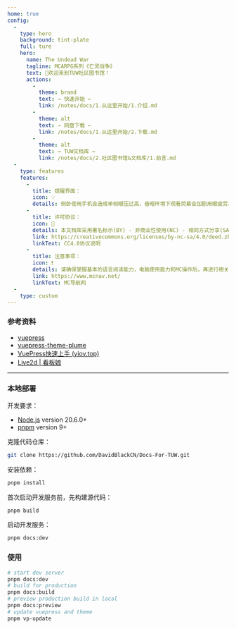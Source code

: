 ```yaml
---
home: true
config:
  -
    type: hero
    background: tint-plate
    full: ture
    hero:
      name: The Undead War
      tagline: MCARPG系列《亡灵战争》
      text: 📑欢迎来到TUW社区图书馆！
      actions:
        -
          theme: brand
          text: → 快速开始 ←
          link: /notes/docs/1.从这里开始/1.介绍.md
        -
          theme: alt
          text: → 网盘下载 ←
          link: /notes/docs/1.从这里开始/2.下载.md
        -
          theme: alt
          text: → TUW文档库 ←
          link: /notes/docs/2.社区图书馆&文档库/1.前言.md
  -
    type: features
    features:
      -
        title: 提醒界面：
        icon: 💡
        details: 侧卧使用手机会造成单侧眼压过高，昏暗环境下观看荧幕会加剧用眼疲劳。<br/>为了你的眼部健康，请在明亮的环境下阅读此文档并进行游戏w~
      -
        title: 许可协议：
        icon: 🚫
        details: 本文档库采用署名标示(BY) - 非商业性使用(NC) - 相同方式分享(SA) 国际许可协议CC 4.0 协议，进行许可。
        link: https://creativecommons.org/licenses/by-nc-sa/4.0/deed.zh-hans
        linkText: CC4.0协议说明
      -
        title: 注意事项：
        icon: ❗
        details: 请确保掌握基本的语言阅读能力，电脑使用能力和MC操作后，再进行相关操作~<br/>我们无法提供任何基础能力的售后服务w~
        link: https://www.mcnav.net/
        linkText: MC导航网
  -
    type: custom
---
```


### 参考资料

* [vuepress](https://vuepress.vuejs.org/)
* [vuepress-theme-plume](https://theme-plume.vuejs.press/)
* [VuePress快速上手 (yiov.top)](https://vuepress.yiov.top/)
* [Live2d | 看板娘](https://github.com/oh-my-live2d/oh-my-live2d)


---

### 本地部署
开发要求：
- [Node.js](http://nodejs.org/) version 20.6.0+
- [pnpm](https://pnpm.io/zh/) version 9+

克隆代码仓库：
```sh
git clone https://github.com/DavidBlackCN/Docs-For-TUW.git
```

安装依赖：
```sh
pnpm install
```

首次启动开发服务前，先构建源代码：
```sh
pnpm build
```

启动开发服务：
```sh
pnpm docs:dev
```

### 使用

```sh
# start dev server
pnpm docs:dev
# build for production
pnpm docs:build
# preview production build in local
pnpm docs:preview
# update vuepress and theme
pnpm vp-update
```
